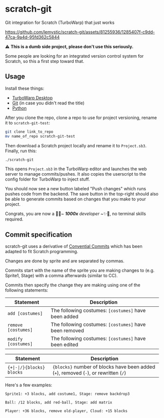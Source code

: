 # scratch-git

Git integration for Scratch (TurboWarp) that just works

https://github.com/lemystic/scratch-git/assets/81255936/1285407f-c9dd-47ca-9a4d-95fd362c5844

⚠️ **This is a dumb side project, please don't use this seriously.**

Some people are looking for an integrated version control system for Scratch, so this a first step toward that.

## Usage

Install these things:

- [TurboWarp Desktop](https://desktop.turbowarp.org/)
- [Git](https://git-scm.com) (in case you didn't read the title)
- [Python](https://python.org/downloads)

After you clone the repo, clone a repo to use for project versioning, rename it to `scratch-git-test`:

```bash
git clone link_to_repo
mv name_of_repo scratch-git-test
```

Then download a Scratch project locally and rename it to `Project.sb3`. Finally, run this:

```bash
./scratch-git
```

This opens `Project.sb3` in the TurboWarp editor and launches the web server to manage commits/pushes. It also copies the userscript to the config folder for TurboWarp to inject stuff.

You should now see a new button labeled "Push changes" which runs pushes code from the backend. The save button in the top-right should also be able to generate commits based on changes that you make to your project.

Congrats, you are now a 🦄✨~ _**1000x** developer_ ~✨🦄, no terminal skills required.

## Commit specification

scratch-git uses a derivative of [Convential Commits](https://www.conventionalcommits.org/en/v1.0.0/) which has been adapted to fit Scratch programming.

Changes are done by sprite and are separated by commas.

Commits start with the name of the sprite you are making changes to (e.g. Sprite1, Stage) with a comma afterwards (similar to CC).

Commits then specify the change they are making using one of the following statements:

| Statement  | Description |
| ------------- | ------------- |
| `add [costumes]`  | The following costumes: `[costumes]` have been added  |
| `remove [costumes]`  | The following costumes: `[costumes]` have been removed  |
| `modify [costumes]`  | The following costumes: `[costumes]` have been edited  |

| Statement  | Description |
| ------------- | ------------- |
| `{+\|-\|/}{blocks} blocks`  |  `{blocks}` number of blocks have been added (`+`), removed (`-`), or rewritten (`/`)  |

Here's a few examples:

```text
Sprite1: +3 blocks, add costume1, Stage: remove backdrop3
```

```text
Ball: /12 blocks, add red-ball, Stage: add matrix
```

```text
Player: +36 blocks, remove old-player, Cloud: +15 blocks
```
